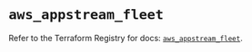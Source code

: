 # `aws_appstream_fleet`

Refer to the Terraform Registry for docs: [`aws_appstream_fleet`](https://registry.terraform.io/providers/hashicorp/aws/5.90.0/docs/resources/appstream_fleet).

